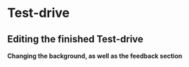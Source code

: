 # Test-drive

## Editing the finished Test-drive

**Changing the background, as well as the feedback section**